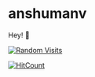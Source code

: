 # anshumanv

Hey! :wave:

[![Random Visits](https://randos.online/u/anshumanv)](https://randos.online/u/anshumanv/next)

[![HitCount](http://hits.dwyl.com/anshumanv/anshumanv.svg)](http://hits.dwyl.com/anshumanv/anshumanv)

